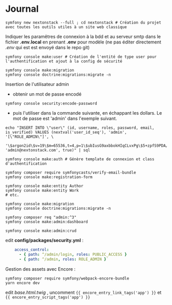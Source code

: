 # Journal

```
symfony new nextonstack --full ; cd nextonstack # Création du projet avec toutes les outils utiles à un site web classique
```

Indiquer les paramêtres de connexion à la bdd et au serveur smtp dans le fichier **.env.local** en prenant **.env** pour modèle (ne pas éditer directement _.env_ qui est est envoyé dans le repo git)

```
symfony console make:user # Création de l'entité de type user pour l'authentification et ajout à la config de sécurité

symfony console make:migration
symfony console doctrine:migrations:migrate -n
```

Insertion de l'utilisateur admin
- obtenir un mot de passe encodé 
```
symfony console security:encode-password
```
- puis l'utiliser dans la commande suivante, en échappant les dollars. Le mot de passe est 'admin' dans l'exemple suivant.

```
echo "INSERT INTO \"user\" (id, username, roles, password, email, is_verified) VALUES (nextval('user_id_seq'), 'admin', '[\"ROLE_ADMIN\"]', \
  '\$argon2id\$v=19\$m=65536,t=4,p=1\$ubIusG9axbbokHIqCLvxPg\$5+zpfS9PDA/TdlO0749ibpOq/UY6InSmpo93DLs3xcY', 'admin@nextonstack.com', true)" | sql
```


```
symfony console make:auth # Génère template de connexion et class d'authentification

symfony composer require symfonycasts/verify-email-bundle
symfony console make:registration-form

symfony console make:entity Author
symfony console make:entity Work
# etc.

symfony console make:migration
symfony console doctrine:migrations:migrate -n

symfony composer req "admin:^3"
symfony console make:admin:dashboard

symfony console make:admin:crud
```

edit **config/packages/security.yml** : 

```yaml
    access_control:
      - { path: ^/admin/login, roles: PUBLIC_ACCESS }
      - { path: ^/admin, roles: ROLE_ADMIN }` 
```

Gestion des assets avec Encore : 
```
symfony composer require symfony/webpack-encore-bundle
yarn encore dev
```
edit _base.html.twig_ , uncomment `{{ encore_entry_link_tags('app') }}` et `{{ encore_entry_script_tags('app') }}`

